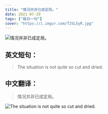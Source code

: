 ```yaml
---
title: "情况并非已成定局。"
date: 2021-07-29
tags: ["每日一句"]
cover: "https://i.imgur.com/T2SL5yR.jpg"
---
```


![情况并非已成定局。](https://i.imgur.com/dSlF4jq.jpg)

## 英文短句：
> The situation is not quite so cut and dried.

<!--more-->

## 中文翻译：
> 情况并非已成定局。

![The situation is not quite so cut and dried.](https://i.imgur.com/yr6GhJl.jpg)

